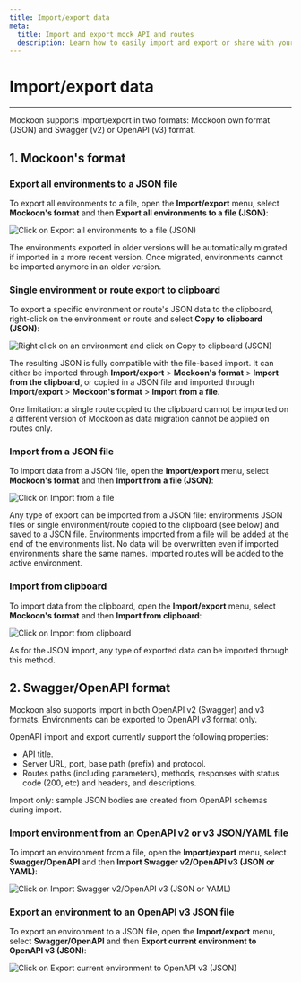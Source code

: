 ```yaml
---
title: Import/export data
meta:
  title: Import and export mock API and routes
  description: Learn how to easily import and export or share with your team your mock API servers and routes in OpenAPI or Mockoon's own format
---
```


# Import/export data

---

Mockoon supports import/export in two formats: Mockoon own format (JSON) and Swagger (v2) or OpenAPI (v3) format.

## 1. Mockoon's format

### Export all environments to a JSON file

To export all environments to a file, open the **Import/export** menu, select **Mockoon's format** and then **Export all environments to a file (JSON)**:

![Click on Export all environments to a file (JSON)](/images/docs/v1.8.0-export-all.png)

The environments exported in older versions will be automatically migrated if imported in a more recent version. Once migrated, environments cannot be imported anymore in an older version.

### Single environment or route export to clipboard

To export a specific environment or route's JSON data to the clipboard, right-click on the environment or route and select **Copy to clipboard (JSON)**:

![Right click on an environment and click on Copy to clipboard (JSON)](/images/docs/v1.8.0-export-clipboard-env.png)

The resulting JSON is fully compatible with the file-based import. It can either be imported through **Import/export** > **Mockoon's format** > **Import from the clipboard**, or copied in a JSON file and imported through **Import/export** > **Mockoon's format** > **Import from a file**.

One limitation: a single route copied to the clipboard cannot be imported on a different version of Mockoon as data migration cannot be applied on routes only.

### Import from a JSON file

To import data from a JSON file, open the **Import/export** menu, select **Mockoon's format** and then **Import from a file (JSON)**:

![Click on Import from a file](/images/docs/v1.8.0-import-file.png)

Any type of export can be imported from a JSON file: environments JSON files or single environment/route copied to the clipboard (see below) and saved to a JSON file. Environments imported from a file will be added at the end of the environments list. No data will be overwritten even if imported environments share the same names. Imported routes will be added to the active environment.

### Import from clipboard

To import data from the clipboard, open the **Import/export** menu, select **Mockoon's format** and then **Import from clipboard**:

![Click on Import from clipboard](/images/docs/v1.8.0-import-clipboard.png)

As for the JSON import, any type of exported data can be imported through this method.

## 2. Swagger/OpenAPI format

Mockoon also supports import in both OpenAPI v2 (Swagger) and v3 formats. Environments can be exported to OpenAPI v3 format only.

OpenAPI import and export currently support the following properties:
- API title.
- Server URL, port, base path (prefix) and protocol.
- Routes paths (including parameters), methods, responses with status code (200, etc) and headers, and descriptions.

Import only: sample JSON bodies are created from OpenAPI schemas during import.

### Import environment from an OpenAPI v2 or v3 JSON/YAML file

To import an environment from a file, open the **Import/export** menu, select **Swagger/OpenAPI** and then **Import Swagger v2/OpenAPI v3 (JSON or YAML)**:

![Click on Import Swagger v2/OpenAPI v3 (JSON or YAML)](/images/docs/v1.8.0-import-openapi.png)

### Export an environment to an OpenAPI v3 JSON file

To export an environment to a JSON file, open the **Import/export** menu, select **Swagger/OpenAPI** and then **Export current environment to OpenAPI v3 (JSON)**:

![Click on Export current environment to OpenAPI v3 (JSON)](/images/docs/v1.8.0-export-openapi.png)
